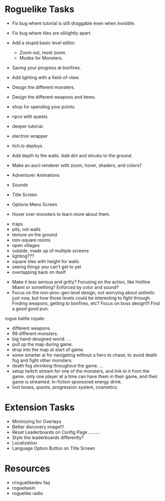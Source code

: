 # Roguelike Tasks #

- Fix bug where tutorial is still draggable even when invisible.
- Fix bug where tiles are sliiiightly apart.

- Add a stupid basic level editor.
    - Zoom out, reset zoom.
    - Modes for Monsters.

- Saving your progress at bonfires.
- Add lighting with a field-of-view.

- Design the different monsters.
- Design the different weapons and items.

- shop for spending your points.
- npcs with quests.
- deeper tutorial.

- electron wrapper
- itch.io deploys

- Add depth to the walls. Add dirt and shrubs to the ground.
- Make an ascii renderer with zoom, hover, shaders, and colors?
- Adventurer Animations
- Sounds
- Title Screen
- Options Menu Screen
- Hover over monsters to learn more about them.

* traps
* pits, not walls
* texture on the ground
* non-square rooms
* open villages
* outside, made up of multiple screens
* lighting???
* square tiles with height for walls
* seeing things you can't get to yet
* overlapping back on itself

- Make it less serious and gritty? Focusing on the action, like Hotline Miami or something? Enforced by color and sound?
- Focus on the non-proc-gen level design, not worrying about asthetic just now, but how those levels could be interesting to fight through. Finding weapons, getting to bonfires, etc? Focus on boss design!!! Find a good good pun.

rogue battle royale:
- different weapons.
- 99 different monsters.
- big hand-designed world.
...
- pull up the map during game.
- drop into the map at start of game.
- some smarter ai for navigating without a hero to chase; to avoid death fog and fight other monsters.
- death fog shrinking throughout the game.
...
- setup twitch stream for one of the monsters, and link to it from the game. only one player at a time can have them in their game, and their game is streamed. in-fiction sponsored energy drink.
- loot boxes, quests, progression system, cosmetics.

# Extension Tasks #

- Minimizing for Overlays
- Better discovery image!!!
- Reset Leaderboards on Config Page
.........
- Style the leaderboards differently?
- Localization
- Language Option Button on Title Screen

# Resources #

- r/roguelikedev faq
- roguebasin
- roguelike radio

